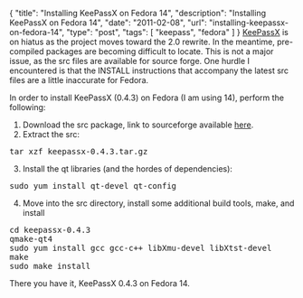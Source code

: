 {
  "title": "Installing KeePassX on Fedora 14",
  "description": "Installing KeePassX on Fedora 14",
  "date": "2011-02-08",
  "url": "installing-keepassx-on-fedora-14",
  "type": "post",
  "tags": [
    "keepass",
    "fedora"
  ]
}
[KeePassX](http://www.keepassx.org/) is on hiatus as the project moves toward the 2.0 rewrite. In the meantime, pre-compiled packages are becoming difficult to locate. This is not a major issue, as the src files are available for source forge. One hurdle I encountered is that the INSTALL instructions that accompany the latest src files are a little inaccurate for Fedora.  

In order to install KeePassX (0.4.3) on Fedora (I am using 14), perform the following:

1.  Download the src package, link to sourceforge available [here](http://www.keepassx.org/downloads).
2.  Extract the src:
<pre>tar xzf keepassx-0.4.3.tar.gz</pre>
3.  Install the qt libraries (and the hordes of dependencies):
<pre>sudo yum install qt-devel qt-config</pre>
4.  Move into the src directory, install some additional build tools, make, and install
<pre>
cd keepassx-0.4.3
qmake-qt4
sudo yum install gcc gcc-c++ libXmu-devel libXtst-devel
make
sudo make install
</pre>

There you have it, KeePassX 0.4.3 on Fedora 14.
